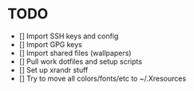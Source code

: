 # TODO

- [] Import SSH keys and config
- [] Import GPG keys
- [] Import shared files (wallpapers)
- [] Pull work dotfiles and setup scripts
- [] Set up xrandr stuff
- [] Try to move all colors/fonts/etc to ~/.Xresources
